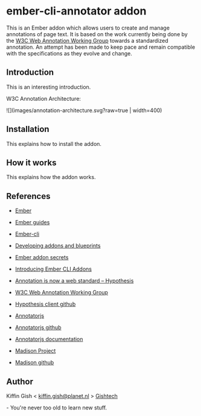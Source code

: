 # ember-cli-annotator addon

This is an Ember addon which allows users to create and manage annotations of page text. It is based on the work currently being done by the [W3C Web Annotation Working Group](https://www.w3.org/annotation/) towards a standardized annotation. An attempt has been made to keep pace and remain compatible with the specifications as they evolve and change.

## Introduction

This is an interesting introduction.

W3C Annotation Architecture:

![](images/annotation-architecture.svg?raw=true | width=400)

## Installation

This explains how to install the addon.

## How it works

This explains how the addon works.

## References

* [Ember](http://emberjs.com/)
* [Ember guides](https://guides.emberjs.com/v2.11.0/)
* [Ember-cli](https://ember-cli.com/)
* [Developing addons and blueprints](https://ember-cli.com/extending/#developing-addons-and-blueprints)
* [Ember addon secrets](http://emberup.co/ember-addon-secrets/)
* [Introducing Ember CLI Addons](https://dockyard.com/blog/2014/06/24/introducing_ember_cli_addons)

* [Annotation is now a web standard – Hypothesis](https://hypothes.is/blog/annotation-is-now-a-web-standard/)
* [W3C Web Annotation Working Group](https://www.w3.org/annotation/)
* [Hypothesis client github](https://github.com/hypothesis/client)
* [Annotatorjs](http://annotatorjs.org)
* [Annotatorjs github](https://github.com/openannotation/annotator/)
* [Annotatorjs documentation](http://docs.annotatorjs.org/en/v1.2.x/index.html)
* [Madison Project](http://opengovfoundation.org/the-madison-project)
* [Madison github](opengovfoundation/madison)

## Author

Kiffin Gish \< kiffin.gish@planet.nl \>
[Gishtech](http://gishtech.com)

\- You're never too old to learn new stuff.
